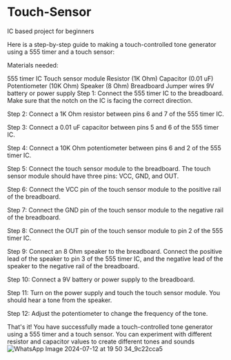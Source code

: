 # Touch-Sensor
IC based project for beginners


Here is a step-by-step guide to making a touch-controlled tone generator using a 555 timer and a touch sensor:

Materials needed:

555 timer IC
Touch sensor module
Resistor (1K Ohm)
Capacitor (0.01 uF)
Potentiometer (10K Ohm)
Speaker (8 Ohm)
Breadboard
Jumper wires
9V battery or power supply
Step 1: Connect the 555 timer IC to the breadboard. Make sure that the notch on the IC is facing the correct direction.

Step 2: Connect a 1K Ohm resistor between pins 6 and 7 of the 555 timer IC.

Step 3: Connect a 0.01 uF capacitor between pins 5 and 6 of the 555 timer IC.

Step 4: Connect a 10K Ohm potentiometer between pins 6 and 2 of the 555 timer IC.

Step 5: Connect the touch sensor module to the breadboard. The touch sensor module should have three pins: VCC, GND, and OUT.

Step 6: Connect the VCC pin of the touch sensor module to the positive rail of the breadboard.

Step 7: Connect the GND pin of the touch sensor module to the negative rail of the breadboard.

Step 8: Connect the OUT pin of the touch sensor module to pin 2 of the 555 timer IC.

Step 9: Connect an 8 Ohm speaker to the breadboard. Connect the positive lead of the speaker to pin 3 of the 555 timer IC, and the negative lead of the speaker to the negative rail of the breadboard.

Step 10: Connect a 9V battery or power supply to the breadboard.

Step 11: Turn on the power supply and touch the touch sensor module. You should hear a tone from the speaker.

Step 12: Adjust the potentiometer to change the frequency of the tone.

That's it! You have successfully made a touch-controlled tone generator using a 555 timer and a touch sensor. You can experiment with different resistor and capacitor values to create different tones and sounds
![WhatsApp Image 2024-07-12 at 19 50 34_9c22cca5](https://github.com/user-attachments/assets/21ef30c6-eaea-4b44-b12b-f184242775cb)
